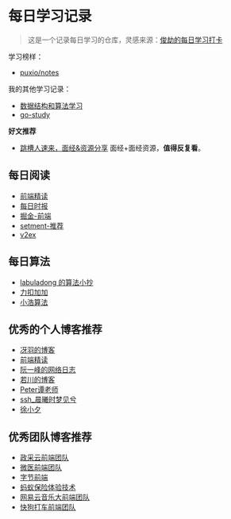 # 每日学习记录

> 这是一个记录每日学习的仓库，灵感来源：[俊劫的每日学习打卡](https://alexwjj.github.io/)

学习榜样：

- [puxio/notes](https://github.com/puxiao/notes)

我的其他学习记录：

- [数据结构和算法学习](https://jsmond2016.github.io/leetcode/)
- [go-study](https://jsmond2016.github.io/go-study/)

**好文推荐**

- [跳槽人速来，面经&资源分享](https://juejin.cn/post/6942988170208215076#heading-16) 面经+面经资源，**值得反复看**。


## 每日阅读

- [前端精读](https://github.com/ascoders/weekly)
- [每日时报](https://wubaiqing.github.io/zaobao/)
- [掘金-前端](https://juejin.cn/frontend)
- [setment-推荐](https://segmentfault.com/blogs)
- [v2ex](https://v2ex.com/?tab=jobs)

## 每日算法

- [labuladong 的算法小抄](https://labuladong.gitbook.io/algo/)
- [力扣加加](https://leetcode-solution-leetcode-pp.gitbook.io/leetcode-solution/)
- [小浩算法](https://github.com/geekxh/hello-algorithm)

## 优秀的个人博客推荐

- [冴羽的博客](https://github.com/mqyqingfeng/Blog)
- [前端精读](https://github.com/ascoders/weekly)
- [阮一峰的网络日志](http://www.ruanyifeng.com/blog/weekly/)
- [若川的博客](https://lxchuan12.gitee.io/)
- [Peter谭老师](https://juejin.cn/user/2119514149895512)
- [ssh_晨曦时梦见兮](https://juejin.cn/user/2330620350708823/posts)
- [徐小夕](https://juejin.cn/user/3808363978429613/posts)


## 优秀团队博客推荐

- [政采云前端团队](https://juejin.cn/user/3456520257288974/posts)
- [微医前端团队](https://juejin.cn/team/6932676282429898766/posts)
- [字节前端](https://juejin.cn/user/4098589725834317/posts)
- [蚂蚁保险体验技术](https://juejin.cn/user/3526889033438574/posts)
- [网易云音乐大前端团队](https://juejin.cn/user/4265760847567016/posts)
- [快狗打车前端团队](https://juejin.cn/user/2612095359650712/posts)




